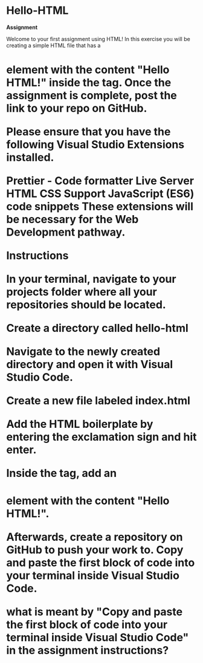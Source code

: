 # Hello-HTML
<b>Assignment</b>

Welcome to your first assignment using HTML! In this exercise you will be creating a simple HTML file that has a <h1> element with the content "Hello HTML!" inside the tag. Once the assignment is complete, post the link to your repo on GitHub.

Please ensure that you have the following Visual Studio Extensions installed.

Prettier - Code formatter
Live Server
HTML CSS Support
JavaScript (ES6) code snippets
These extensions will be necessary for the Web Development pathway.

<b>Instructions</b>

In your terminal, navigate to your projects folder where all your repositories should be located.

Create a directory called hello-html

Navigate to the newly created directory and open it with Visual Studio Code.

Create a new file labeled index.html

Add the HTML boilerplate by entering the exclamation sign and hit enter.

Inside the <body> tag, add an <h1> element with the content "Hello HTML!".



Afterwards, create a repository on GitHub to push your work to. Copy and paste the first block of code into your terminal inside Visual Studio Code.

   
   what is meant by "Copy and paste the first block of code into your terminal inside Visual Studio Code" in the assignment instructions?
